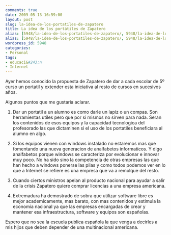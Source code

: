 ```yaml
---
comments: true
date: 2009-05-13 16:59:00
layout: post
slug: la-idea-de-los-portatiles-de-zapatero
title: La idea de los portátiles de Zapatero
alias: [5948/la-idea-de-los-portatiles-de-zapatero/, 5948/la-idea-de-los-portatiles-de-zapatero]
alias: [5948/la-idea-de-los-portatiles-de-zapatero/, 5948/la-idea-de-los-portatiles-de-zapatero]
wordpress_id: 5948
categories:
- Personal
tags:
- educaci&#243;n
- Internet
---
```



    

Ayer hemos conocido la propuesta de Zapatero de dar a cada escolar de 5º curso un portatil y extender esta iniciativa al resto de cursos en sucesivos años.




Algunos puntos que me gustaria aclarar.





    
  1. Dar un portatil a un alumno es como darle un lapiz o un compas. Son herramientas utiles pero que por si mismos no sirven para nada. Seran los contenidos de esos equipos y la capacidad tecnologica del profesorado las que dictaminen si el uso de los portatiles beneficiara al alumno en algo.

    
  2. Si los equipos vienen con windows instalado no estaremos mas que fomentando una nueva generacion de analfabetos informaticos. Y digo analfabetos porque windows se caracteriza por evolucionar e innovar muy poco. No ha sido sino la competencia de otras empresas las que han hecho a windows ponerse las pilas y como todos podemos ver en lo que a Internet se refiere es una empresa que va a remolque del resto.

    
  3. Cuando ciertos ministros apelan al producto nacional para ayudar a salir de la crisis Zapatero quiere comprar licencias a una empresa americana.

    
  4. Extremadura ha demostrado de sobra que utilizar software libre es mejor academicamente, mas barato, con mas contenidos y estimula la economia nacional ya que las empresas encargadas de crear y mantener esa infraestructura, software y equipos son españolas.




Espero que no sea la escuela publica española la que venga a decirles a mis hijos que deben depender de una multinacional americana.


  
